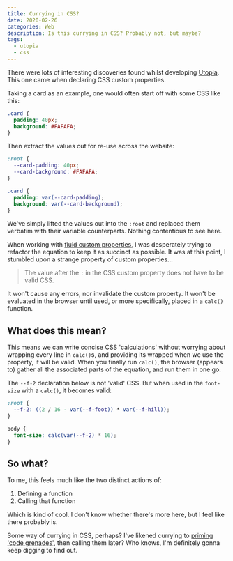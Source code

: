 ```yaml
---
title: Currying in CSS?
date: 2020-02-26
categories: Web
description: Is this currying in CSS? Probably not, but maybe?
tags:
  - utopia
  - css
---
```


There were lots of interesting discoveries found whilst developing [Utopia](https://utopia.fyi/). This one came when declaring CSS custom properties.

Taking a card as an example, one would often start off with some CSS like this:

```css
.card {
  padding: 40px;
  background: #FAFAFA;
}
```

Then extract the values out for re-use across the website:

```css
:root {
  --card-padding: 40px;
  --card-background: #FAFAFA;
}

.card {
  padding: var(--card-padding);
  background: var(--card-background);
}
```

We've simply lifted the values out into the `:root` and replaced them verbatim with their variable counterparts. Nothing contentious to see here.

When working with [fluid custom properties](https://utopia.fyi/blog/fluid-custom-properties), I was desperately trying to refactor the equation to keep it as succinct as possible. It was at this point, I stumbled upon a strange property of custom properties...

> The value after the `:` in the CSS custom property does not have to be valid CSS.

It won't cause any errors, nor invalidate the custom property. It won't be evaluated in the browser until used, or more specifically, placed in a `calc()` function.

## What does this mean?

This means we can write concise CSS 'calculations' without worrying about wrapping every line in `calc()`s, and providing its wrapped when we use the property, it will be valid. When you finally run `calc()`, the browser (appears to) gather all the associated parts of the equation, and run them in one go.

The `--f-2` declaration below is not 'valid' CSS. But when used in the `font-size` with a `calc()`, it becomes valid:

```css
:root {
  --f-2: ((2 / 16 - var(--f-foot)) * var(--f-hill));
}

body {
  font-size: calc(var(--f-2) * 16);
}
```

## So what?

To me, this feels much like the two distinct actions of:

1. Defining a function
2. Calling that function

Which is kind of cool. I don't know whether there's more here, but I feel like there probably is.

Some way of currying in CSS, perhaps? I've likened currying to [priming 'code grenades'](/blog/pedalboard/#closures-and-currying), then calling them later? Who knows, I'm definitely gonna keep digging to find out.
